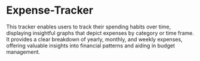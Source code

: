 # Expense-Tracker
This tracker enables users to track their spending habits over time, displaying insightful graphs that depict expenses by category or time frame. It provides a clear breakdown of yearly, monthly, and weekly expenses, offering valuable insights into financial patterns and aiding in budget management. 
